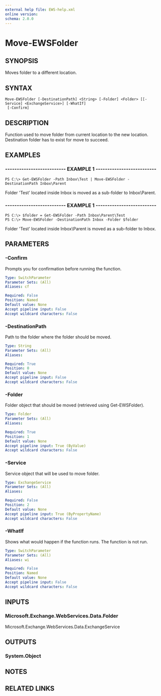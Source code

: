 ```yaml
---
external help file: EWS-help.xml
online version: 
schema: 2.0.0
---
```


# Move-EWSFolder

## SYNOPSIS
Moves folder to a different location.

## SYNTAX

```
Move-EWSFolder [-DestinationPath] <String> [-Folder] <Folder> [[-Service] <ExchangeService>] [-WhatIf]
 [-Confirm]
```

## DESCRIPTION
Function used to move folder from current location to the new location.
Destination folder has to exist for move to succeed.


## EXAMPLES

### -------------------------- EXAMPLE 1 --------------------------
```
PS C:\> Get-EWSFolder -Path Inbox\Test | Move-EWSFolder -DestinationPath Inbox\Parent
```

Folder 'Test' located inside Inbox is moved as a sub-folder to Inbox\Parent.

### -------------------------- EXAMPLE 1 --------------------------
```
PS C:\> $folder = Get-EWSFolder -Path Inbox\Parent\Test 
PS C:\> Move-EWSFolder -DestinationPath Inbox -Folder $folder
```

Folder 'Test' located inside Inbox\Parent is moved as a sub-folder to Inbox.

## PARAMETERS

### -Confirm
Prompts you for confirmation before running the function.

```yaml
Type: SwitchParameter
Parameter Sets: (All)
Aliases: cf

Required: False
Position: Named
Default value: None
Accept pipeline input: False
Accept wildcard characters: False
```

### -DestinationPath
Path to the folder where the folder should be moved.

```yaml
Type: String
Parameter Sets: (All)
Aliases: 

Required: True
Position: 0
Default value: None
Accept pipeline input: False
Accept wildcard characters: False
```

### -Folder
Folder object that should be moved (retrieved using Get-EWSFolder).

```yaml
Type: Folder
Parameter Sets: (All)
Aliases: 

Required: True
Position: 1
Default value: None
Accept pipeline input: True (ByValue)
Accept wildcard characters: False
```

### -Service
Service object that will be used to move folder.

```yaml
Type: ExchangeService
Parameter Sets: (All)
Aliases: 

Required: False
Position: 2
Default value: None
Accept pipeline input: True (ByPropertyName)
Accept wildcard characters: False
```

### -WhatIf
Shows what would happen if the function runs.
The function is not run.

```yaml
Type: SwitchParameter
Parameter Sets: (All)
Aliases: wi

Required: False
Position: Named
Default value: None
Accept pipeline input: False
Accept wildcard characters: False
```

## INPUTS

### Microsoft.Exchange.WebServices.Data.Folder
Microsoft.Exchange.WebServices.Data.ExchangeService


## OUTPUTS

### System.Object

## NOTES

## RELATED LINKS

